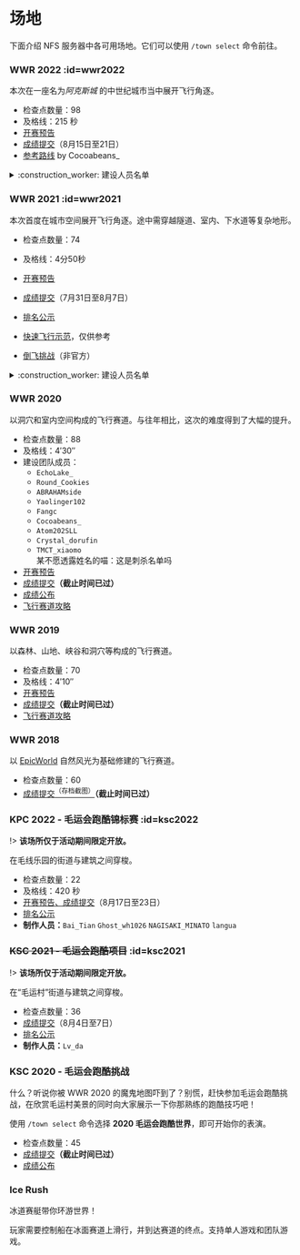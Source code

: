 # 场地

下面介绍 NFS 服务器中各可用场地。它们可以使用 `/town select` 命令前往。

### WWR 2022 :id=wwr2022

本次在一座名为*阿克斯城* 的中世纪城市当中展开飞行角逐。

- 检查点数量：98
- 及格线：215 秒
- [开赛预告](https://community.craft.moe/d/2987)
- [成绩提交](https://community.craft.moe/d/3005)（8月15日至21日）
- [参考路线](https://www.bilibili.com/video/BV1Ct4y1g7YY) by Cocoabeans_

<details>
<summary>:construction_worker: 建设人员名单</summary>

**地图制作：** [阿尔萨斯工业](https://space.bilibili.com/47983516) 建筑团队  
**宣传设计渲染、标点制作：** `Yaolinger102`  
**渲染指导：** `FollowerZz`

</details>

### WWR 2021 :id=wwr2021

本次首度在城市空间展开飞行角逐。途中需穿越隧道、室内、下水道等复杂地形。

- 检查点数量：74
- 及格线：4分50秒
- [开赛预告](https://community.craft.moe/d/2466)
- [成绩提交](https://community.craft.moe/d/2482)（7月31日至8月7日）
- [排名公示](https://community.craft.moe/d/2509)
- [快速飞行示范](https://www.bilibili.com/video/BV15v411J7aX/)，仅供参考


- [倒飞挑战](https://community.craft.moe/d/2496)（非官方）

<details>
<summary>:construction_worker: 建设人员名单</summary>

```
Soyne
Yaolinger102
Asakura_kukii
Fangc
tony_teacher
Yukikaze_nya
rvasnkv
Tormentia
```

![credits](https://i.loli.net/2021/07/28/hNe81uIdKJvaj7f.png)

</details>

### WWR 2020

以洞穴和室内空间构成的飞行赛道。与往年相比，这次的难度得到了大幅的提升。

- 检查点数量：88
- 及格线：4′30″
- 建设团队成员：
  + `EchoLake_`
  + `Round_Cookies`
  + `ABRAHAMside`
  + `Yaolinger102`
  + `Fangc`
  + `Cocoabeans_`
  + `Atom202SLL`
  + `Crystal_dorufin`
  + `TMCT_xiaomo`  
   <span class="nw-spoiler">某不愿透露姓名的喵：这是刺杀名单吗</span>
- [开赛预告](https://community.craft.moe/d/2004)
- [成绩提交](https://community.craft.moe/d/2005)**（截止时间已过）**
- [成绩公布](https://community.craft.moe/d/2036)
- [飞行赛道攻略](https://www.bilibili.com/video/BV1T54y1i74E)

### WWR 2019

以森林、山地、峡谷和洞穴等构成的飞行赛道。

- 检查点数量：70
- 及格线：4′10″
- [开赛预告](https://community.craft.moe/d/1006)
- [成绩提交](https://community.craft.moe/d/1030)**（截止时间已过）**
- [飞行赛道攻略](https://www.bilibili.com/video/av58730575)

### WWR 2018

以 [EpicWorld](https://www.spigotmc.org/resources/epicworldgenerator-1-15-1-16-1.8067/) 自然风光为基础修建的飞行赛道。

- 检查点数量：60
- [成绩提交<sup>（存档截图）</sup>](/assets/images/legacy/nyaabbs/1315-2018-wwr.webp ':ignore')**（截止时间已过）**

### KPC 2022 - 毛运会跑酷锦标赛 :id=ksc2022

!> **该场所仅于活动期间限定开放。**

在毛线乐园的街道与建筑之间穿梭。

- 检查点数量：22
- 及格线：420 秒
- [开赛预告、成绩提交](https://community.craft.moe/d/3010)（8月17日至23日）
- [排名公示](https://community.craft.moe/d/3067)
- **制作人员：**`Bai_Tian` `Ghost_wh1026` `NAGISAKI_MINATO` `langua`

### ~~KSC 2021 - 毛运会跑酷项目~~ :id=ksc2021

!> **该场所仅于活动期间限定开放。**

在“毛运村”街道与建筑之间穿梭。

- 检查点数量：36
- [成绩提交](https://community.craft.moe/d/2494-2021)（8月4日至7日）
- [排名公示](https://community.craft.moe/d/2490-2021)
- **制作人员：**`Lv_da`

### KSC 2020 - 毛运会跑酷挑战

什么？听说你被 WWR 2020 的魔鬼地图吓到了？别慌，赶快参加毛运会跑酷挑战，在欣赏毛运村美景的同时向大家展示一下你那熟练的跑酷技巧吧！

使用 `/town select` 命令选择 **2020 毛运会跑酷世界**，即可开始你的表演。

- 检查点数量：45
- [成绩提交](https://community.craft.moe/d/2029)**（截止时间已过）**
- [成绩公布](https://community.craft.moe/d/2037)

### Ice Rush

冰道赛艇带你环游世界！

玩家需要控制船在冰面赛道上滑行，并到达赛道的终点。支持单人游戏和团队游戏。
